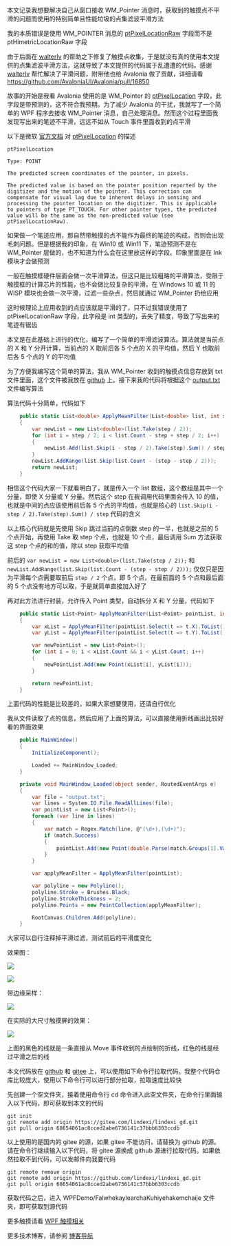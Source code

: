 本文记录我想要解决自己从窗口接收 WM_Pointer 消息时，获取到的触摸点不平滑的问题而使用的特别简单且性能垃圾的点集滤波平滑方法

<!--more-->


<!-- CreateTime:2024/08/30 07:07:55 -->

<!-- 发布 -->
<!-- 博客 -->

我的本质错误是使用 WM_POINTER 消息的 [ptPixelLocationRaw](https://learn.microsoft.com/en-us/windows/win32/api/winuser/ns-winuser-pointer_info) 字段而不是 ptHimetricLocationRaw 字段

由于后面在 [walterlv](https://blog.walterlv.com) 的帮助之下修复了触摸点收集，于是就没有真的使用本文提供的点集滤波平滑方法，这就导致了本文提供的代码属于乱遭遭的代码。感谢 [walterlv](https://blog.walterlv.com) 帮忙解决了平滑问题，附带他也给 Avalonia 做了贡献，详细请看 <https://github.com/AvaloniaUI/Avalonia/pull/16850>

故事的开始是我看 Avalonia 使用的是 WM_Pointer 的 [ptPixelLocation](https://learn.microsoft.com/en-us/windows/win32/api/winuser/ns-winuser-pointer_info) 字段，此字段是带预测的，这不符合我预期。为了减少 Avalonia 的干扰，我就写了一个简单的 WPF 程序去接收 WM_Pointer 消息，自己处理消息。然而这个过程里面我发现写出来的笔迹不平滑，远远不如从 Touch 事件里面收到的点平滑

以下是微软 [官方文档](https://learn.microsoft.com/en-us/windows/win32/api/winuser/ns-winuser-pointer_info) 对 [ptPixelLocation](https://learn.microsoft.com/en-us/windows/win32/api/winuser/ns-winuser-pointer_info) 的描述

```
ptPixelLocation

Type: POINT

The predicted screen coordinates of the pointer, in pixels.

The predicted value is based on the pointer position reported by the digitizer and the motion of the pointer. This correction can compensate for visual lag due to inherent delays in sensing and processing the pointer location on the digitizer. This is applicable to pointers of type PT_TOUCH. For other pointer types, the predicted value will be the same as the non-predicted value (see ptPixelLocationRaw).
```

如果做一个笔迹应用，那自然带触摸的点不能作为最终的笔迹的构成，否则会出现毛刺问题。但是根据我的印象，在 Win10 或 Win11 下，笔迹预测不是在 WM_Pointer 层做的，也不知道为什么会在这里放这样的字段。印象里面是在 Ink 模块才会做预测

一般在触摸框硬件层面会做一次平滑算法，但这只是比较粗略的平滑算法，受限于触摸框的计算芯片的性能，也不会做比较复杂的平滑。在 Windows 10 或 11 的 WISP 模块也会做一次平滑，过滤一些杂点，然后就通过 WM_Pointer 扔给应用

这时候理论上应用收到的点应该就是平滑的了，只不过我错误使用了 ptPixelLocationRaw 字段，此字段是 int 类型的，丢失了精度，导致了写出来的笔迹有锯齿

本文是在此基础上进行的优化，编写了一个简单的平滑滤波算法。算法就是当前点的 X 和 Y 分开计算，当前点的 X 取前后各 5 个点的 X 的平均值，然后 Y 也取前后各 5 个点的 Y 的平均值

为了方便我编写这个简单的算法，我从 WM_Pointer 收到的触摸点信息存放到 txt 文件里面，这个文件被我放在 [github](https://github.com/lindexi/lindexi_gd/blob/68654061ac8cced2abe6736141c37bbb6303ccdb/WPFDemo/FalwhekaylearchaKuhiyehakemchaije/output.txt) 上。接下来我的代码将根据这个 [output.txt](https://github.com/lindexi/lindexi_gd/blob/68654061ac8cced2abe6736141c37bbb6303ccdb/WPFDemo/FalwhekaylearchaKuhiyehakemchaije/output.txt) 文件编写算法

算法代码十分简单，代码如下

```csharp
    public static List<double> ApplyMeanFilter(List<double> list, int step)
    {
        var newList = new List<double>(list.Take(step / 2));
        for (int i = step / 2; i < list.Count - step + step / 2; i++)
        {
            newList.Add(list.Skip(i - step / 2).Take(step).Sum() / step);
        }
        newList.AddRange(list.Skip(list.Count - (step - step / 2)));
        return newList;
    }
```

相信这个代码大家一下就看明白了，就是传入一个 list 数组，这个数组是其中一个分量，即使 X 分量或 Y 分量。然后这个 step 在我调用代码里面会传入 10 的值，也就是中间的点应该使用前后各 5 个点的平均值，也就是核心的 `list.Skip(i - step / 2).Take(step).Sum() / step` 代码的含义

以上核心代码就是先使用 Skip 跳过当前的点倒数 step 的一半，也就是之前的 5 个点开始，再使用 Take 取 step 个点，也就是 10 个点，最后调用 Sum 方法获取这 step 个点的和的值，除以 step 获取平均值

前后的 `var newList = new List<double>(list.Take(step / 2));` 和 `newList.AddRange(list.Skip(list.Count - (step - step / 2)));` 仅仅只是因为平滑每个点需要取前后 `step / 2` 个点，即 5 个点，在最前面的 5 个点和最后面的 5 个点没有地方可以取，于是就简单直接加入好了

再对此方法进行封装，允许传入 Point 类型，自动拆分 X 和 Y 分量，代码如下

```csharp
    public static List<Point> ApplyMeanFilter(List<Point> pointList, int step = 10)
    {
        var xList = ApplyMeanFilter(pointList.Select(t => t.X).ToList(), step);
        var yList = ApplyMeanFilter(pointList.Select(t => t.Y).ToList(), step);

        var newPointList = new List<Point>();
        for (int i = 0; i < xList.Count && i < yList.Count; i++)
        {
            newPointList.Add(new Point(xList[i], yList[i]));
        }

        return newPointList;
    }
```

上面代码的性能是比较差的，如果大家想要使用，还请自行优化

我从文件读取了点的信息，然后应用了上面的算法，可以直接使用折线画出比较好看的界面效果

```csharp
    public MainWindow()
    {
        InitializeComponent();

        Loaded += MainWindow_Loaded;
    }

    private void MainWindow_Loaded(object sender, RoutedEventArgs e)
    {
        var file = "output.txt";
        var lines = System.IO.File.ReadAllLines(file);
        var pointList = new List<Point>();
        foreach (var line in lines)
        {
            var match = Regex.Match(line, @"(\d+),(\d+)");
            if (match.Success)
            {
                pointList.Add(new Point(double.Parse(match.Groups[1].ValueSpan), double.Parse(match.Groups[2].ValueSpan)));
            }
        }

        var applyMeanFilter = ApplyMeanFilter(pointList);

        var polyline = new Polyline();
        polyline.Stroke = Brushes.Black;
        polyline.StrokeThickness = 2;
        polyline.Points = new PointCollection(applyMeanFilter);

        RootCanvas.Children.Add(polyline);
    }
```

大家可以自行注释掉平滑过滤，测试前后的平滑度变化

效果图：

<!-- ![](image/WPF 记一个特别简单的点集滤波平滑方法/WPF 记一个特别简单的点集滤波平滑方法0.png) -->
![](https://img2023.cnblogs.com/blog/1080237/202409/1080237-20240913092403241-281119830.png)

<!-- ![](image/WPF 记一个特别简单的点集滤波平滑方法/WPF 记一个特别简单的点集滤波平滑方法2.png) -->
![](https://img2023.cnblogs.com/blog/1080237/202409/1080237-20240913092402712-133823995.png)

带边缘采样：

<!-- ![](image/WPF 记一个特别简单的点集滤波平滑方法/WPF 记一个特别简单的点集滤波平滑方法3.png) -->
![](https://img2023.cnblogs.com/blog/1080237/202409/1080237-20240913092403692-1129406464.png)

在实际的大尺寸触摸屏的效果：

<!-- ![](image/WPF 记一个特别简单的点集滤波平滑方法/WPF 记一个特别简单的点集滤波平滑方法1.gif) -->
![](https://img2023.cnblogs.com/blog/1080237/202409/1080237-20240913092404444-885715962.gif)

上图的黑色的线就是一条直接从 Move 事件收到的点绘制的折线，红色的线是经过平滑之后的线

本文代码放在 [github](https://github.com/lindexi/lindexi_gd/tree/68654061ac8cced2abe6736141c37bbb6303ccdb/WPFDemo/FalwhekaylearchaKuhiyehakemchaije) 和 [gitee](https://gitee.com/lindexi/lindexi_gd/tree/68654061ac8cced2abe6736141c37bbb6303ccdb/WPFDemo/FalwhekaylearchaKuhiyehakemchaije) 上，可以使用如下命令行拉取代码。我整个代码仓库比较庞大，使用以下命令行可以进行部分拉取，拉取速度比较快

先创建一个空文件夹，接着使用命令行 cd 命令进入此空文件夹，在命令行里面输入以下代码，即可获取到本文的代码

```
git init
git remote add origin https://gitee.com/lindexi/lindexi_gd.git
git pull origin 68654061ac8cced2abe6736141c37bbb6303ccdb
```

以上使用的是国内的 gitee 的源，如果 gitee 不能访问，请替换为 github 的源。请在命令行继续输入以下代码，将 gitee 源换成 github 源进行拉取代码。如果依然拉取不到代码，可以发邮件向我要代码

```
git remote remove origin
git remote add origin https://github.com/lindexi/lindexi_gd.git
git pull origin 68654061ac8cced2abe6736141c37bbb6303ccdb
```

获取代码之后，进入 WPFDemo/FalwhekaylearchaKuhiyehakemchaije 文件夹，即可获取到源代码

更多触摸请看 [WPF 触摸相关](https://blog.lindexi.com/post/WPF-%E8%A7%A6%E6%91%B8%E7%9B%B8%E5%85%B3.html )

更多技术博客，请参阅 [博客导航](https://blog.lindexi.com/post/%E5%8D%9A%E5%AE%A2%E5%AF%BC%E8%88%AA.html )
